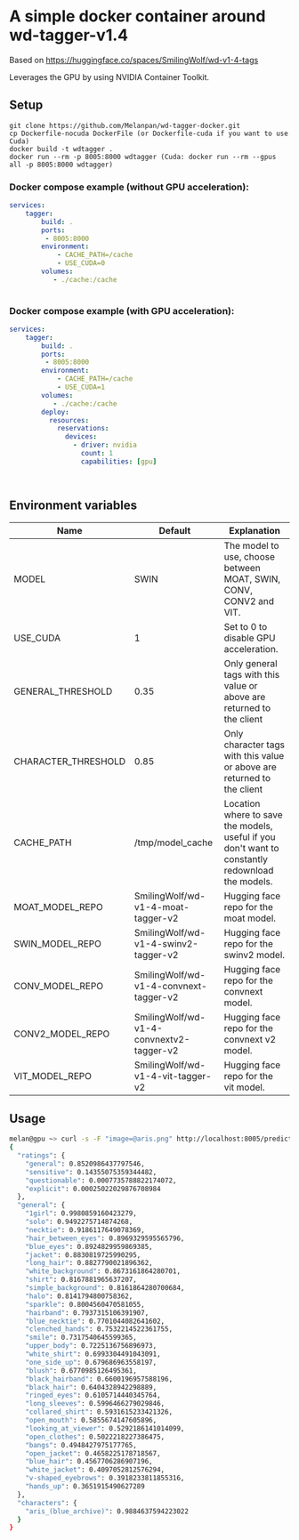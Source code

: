 # A simple docker container around wd-tagger-v1.4 
Based on https://huggingface.co/spaces/SmilingWolf/wd-v1-4-tags

Leverages the GPU by using NVIDIA Container Toolkit.


## Setup
```
git clone https://github.com/Melanpan/wd-tagger-docker.git
cp Dockerfile-nocuda DockerFile (or Dockerfile-cuda if you want to use Cuda)
docker build -t wdtagger .
docker run --rm -p 8005:8000 wdtagger (Cuda: docker run --rm --gpus all -p 8005:8000 wdtagger)
```


### Docker compose example (without GPU acceleration):
```yaml
services:
    tagger:
        build: .
        ports:
         - 8005:8000
        environment:
            - CACHE_PATH=/cache
            - USE_CUDA=0
        volumes:
           - ./cache:/cache
   
```
### Docker compose example (with GPU acceleration):
```yaml
services:
    tagger:
        build: .
        ports:
         - 8005:8000
        environment:
            - CACHE_PATH=/cache
            - USE_CUDA=1
        volumes:
           - ./cache:/cache
        deploy:
          resources:
            reservations:
              devices:
                - driver: nvidia
                  count: 1
                  capabilities: [gpu]

         
```
## Environment variables

| Name              | Default   | Explanation
|---                |---        |---
|MODEL              |SWIN       | The model to use, choose between MOAT, SWIN, CONV, CONV2 and VIT.
|USE_CUDA           |1          | Set to 0 to disable GPU acceleration.
|GENERAL_THRESHOLD  |0.35      | Only general tags with this value or above are returned to the client
|CHARACTER_THRESHOLD|0.85       | Only character tags with this value or above are returned to the client
|CACHE_PATH         |/tmp/model_cache|Location where to save the models, useful if you don't want to constantly redownload the models.
|MOAT_MODEL_REPO    |SmilingWolf/wd-v1-4-moat-tagger-v2|Hugging face repo for the moat model.
|SWIN_MODEL_REPO    |SmilingWolf/wd-v1-4-swinv2-tagger-v2|Hugging face repo for the swinv2 model.
|CONV_MODEL_REPO    |SmilingWolf/wd-v1-4-convnext-tagger-v2|Hugging face repo for the convnext model.
|CONV2_MODEL_REPO   |SmilingWolf/wd-v1-4-convnextv2-tagger-v2|Hugging face repo for the convnext v2 model.
|VIT_MODEL_REPO     |SmilingWolf/wd-v1-4-vit-tagger-v2|Hugging face repo for the vit model.


## Usage    
```bash
melan@gpu ~> curl -s -F "image=@aris.png" http://localhost:8005/predict | jq
{
  "ratings": {
    "general": 0.8520986437797546,
    "sensitive": 0.14355075359344482,
    "questionable": 0.0007735788822174072,
    "explicit": 0.00025022029876708984
  },
  "general": {
    "1girl": 0.9980859160423279,
    "solo": 0.9492275714874268,
    "necktie": 0.9186117649078369,
    "hair_between_eyes": 0.8969329595565796,
    "blue_eyes": 0.8924829959869385,
    "jacket": 0.8830819725990295,
    "long_hair": 0.8827790021896362,
    "white_background": 0.8673161864280701,
    "shirt": 0.8167881965637207,
    "simple_background": 0.8161864280700684,
    "halo": 0.8141794800758362,
    "sparkle": 0.8004560470581055,
    "hairband": 0.7937315106391907,
    "blue_necktie": 0.7701044082641602,
    "clenched_hands": 0.7532214522361755,
    "smile": 0.7317540645599365,
    "upper_body": 0.7225136756896973,
    "white_shirt": 0.6993304491043091,
    "one_side_up": 0.679686963558197,
    "blush": 0.6770985126495361,
    "black_hairband": 0.6600196957588196,
    "black_hair": 0.6404328942298889,
    "ringed_eyes": 0.6105714440345764,
    "long_sleeves": 0.5996466279029846,
    "collared_shirt": 0.5931615233421326,
    "open_mouth": 0.5855674147605896,
    "looking_at_viewer": 0.5292186141014099,
    "open_clothes": 0.5022218227386475,
    "bangs": 0.4948427975177765,
    "open_jacket": 0.4658225178718567,
    "blue_hair": 0.4567706286907196,
    "white_jacket": 0.4097052812576294,
    "v-shaped_eyebrows": 0.3918233811855316,
    "hands_up": 0.3651915490627289
  },
  "characters": {
    "aris_(blue_archive)": 0.9884637594223022
  }
}
```